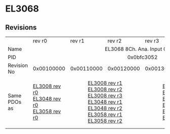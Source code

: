 # EL3068

## Revisions
<table>
<tr>
<td></td>
<td>rev r0</td>
<td>rev r1</td>
<td>rev r2</td>
<td>rev r3</td>
<td>rev r4</td>
<td>rev r5</td>
</tr>
<tr>
<td>Name</td>
<td colspan=6 align="center">EL3068 8Ch. Ana. Input 0-10V</td>
</tr>
<tr>
<td>PID</td>
<td colspan=6 align="center">0x0bfc3052</td>
</tr>
<tr>
<td>Revision No</td>
<td>0x00100000</td>
<td>0x00110000</td>
<td>0x00120000</td>
<td>0x00130000</td>
<td>0x00140000</td>
<td>0x00150000</td>
</tr>
<tr>
<td>Same PDOs as</td>
<td><a href="EL3008.md">EL3008 rev r0</a><br/><a href="EL3048.md">EL3048 rev r0</a><br/><a href="EL3058.md">EL3058 rev r0</a></td>
<td colspan=2 align="center"><a href="EL3008.md">EL3008 rev r1</a><br/><a href="EL3008.md">EL3008 rev r2</a><br/><a href="EL3008.md">EL3008 rev r3</a><br/><a href="EL3048.md">EL3048 rev r1</a><br/><a href="EL3048.md">EL3048 rev r2</a><br/><a href="EL3058.md">EL3058 rev r1</a><br/><a href="EL3058.md">EL3058 rev r2</a></td>
<td colspan=2 align="center"><a href="EL3008.md">EL3008 rev r4</a><br/><a href="EL3008.md">EL3008 rev r5</a><br/><a href="EL3048.md">EL3048 rev r3</a><br/><a href="EL3048.md">EL3048 rev r4</a><br/><a href="EL3058.md">EL3058 rev r3</a><br/><a href="EL3058.md">EL3058 rev r4</a></td>
<td><a href="EL3008.md">EL3008 rev r6</a><br/><a href="EL3048.md">EL3048 rev r5</a><br/><a href="EL3058.md">EL3058 rev r5</a><br/><a href="EL3058.md">EL3058 rev r6</a></td>
</tr>
</table>
